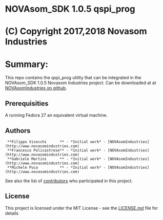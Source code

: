 # NOVAsom_SDK 1.0.5 qspi_prog
# (C) Copyright 2017,2018 Novasom Industries

Summary:
========
This repo contains the qspi_prog utility that can be integrated in the NOVAsom_SDK 1.0.5 Novasom Industries
project.
Can be downloaded at at [NOVAsomIndustries on github](https://novasomindustries.github.io/qspi_prog/).
## Prerequisities
A running Fedora 27 an equivalent virtual machine.
## Authors
```
 **Filippo Visocchi      ** - *Initial work* - [NOVAsomIndustries](http://www.novasomindustries.com)
 **Francesco Policastrese** - *Initial work* - [NOVAsomIndustries](http://www.novasomindustries.com)
 **Gabriele Martini      ** - *Initial work* - [NOVAsomIndustries](http://www.novasomindustries.com)
 **Michele Puca          ** - *Initial work* - [NOVAsomIndustries](http://www.novasomindustries.com)
```
See also the list of [contributors](https://gitlab.com/NovasomIndustries/Doc/contributors) who participated in this project.

## License

This project is licensed under the MIT License - see the [LICENSE.md](LICENSE.md) file for details

